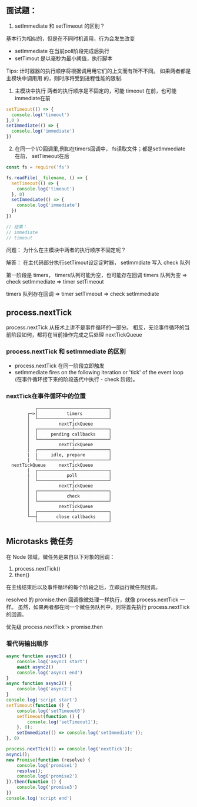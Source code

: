 




## 面试题：

1. setImmediate 和 setTimeout 的区别？

基本行为相似的，但是在不同时机调用，行为会发生改变

- setImmediate 在当前poll阶段完成后执行
- setTimout 是以毫秒为最小阈值，执行脚本

Tips: 计时器器的执⾏顺序将根据调⽤用它们的上文⽽有所不不同。 如果两者都是主模块中调⽤用
的，则时序将受到进程性能的限制.

1. 主模块中执行
  两者的执行顺序是不固定的，可能 timeout 在前，也可能 immediate在前
```js
setTimeout(() => {
  console.log('timeout')
},0 )
setImmediate(() => {
  console.log('immediate')
})
```

2. 在同一个I/O回调里,例如在timers回调中， fs读取文件；都是setImmediate 在前， setTimeout在后
```js
const fs = require('fs')

fs.readFile(__filename, () => {
  setTimeout(() => {
    console.log('timeout')
  }, 0)
  setImmediate(() => {
    console.log('immediate')
  })
})

// 结果：
// immediate
// timeout

```

问题： 为什么在主模块中两者的执行顺序不固定呢？

解答： 在主代码部分执行setTimout设定定时器， setImmdiate 写入 check 队列

第一阶段是 timers， timers队列可能为空，也可能存在回调
timers 队列为空 => check setImmediate => timer setTimeout

timers 队列存在回调 => timer setTimeout  => check setImmediate

## process.nextTick

process.nextTick 从技术上讲不是事件循环的一部分。 相反，无论事件循环的当前阶段如何，都将在当前操作完成之后处理 nextTickQueue

### process.nextTick 和 setImmediate 的区别

* process.nextTick 在同一阶段立即触发
* setImmediate fires on the following iteration or 'tick' of the event loop (在事件循环接下来的阶段迭代中执行 - check 阶段)。


### nextTick在事件循环中的位置

```
           ┌───────────────────────────┐
        ┌─>│           timers          │
        │  └─────────────┬─────────────┘
        │           nextTickQueue
        │  ┌─────────────┴─────────────┐
        │  │     pending callbacks     │
        │  └─────────────┬─────────────┘
        │           nextTickQueue
        │  ┌─────────────┴─────────────┐
        |  |     idle, prepare         │
        |  └─────────────┬─────────────┘
  nextTickQueue     nextTickQueue
        |  ┌─────────────┴─────────────┐
        |  │           poll            │
        │  └─────────────┬─────────────┘
        │           nextTickQueue
        │  ┌─────────────┴─────────────┐
        │  │           check           │
        │  └─────────────┬─────────────┘
        │           nextTickQueue
        │  ┌─────────────┴─────────────┐
        └──┤       close callbacks     │
           └───────────────────────────┘
```

## Microtasks 微任务

在 Node 领域，微任务是来自以下对象的回调：

1. process.nextTick()
2. then()

在主线结束后以及事件循环的每个阶段之后，立即运行微任务回调。

resolved 的 promise.then 回调像微处理一样执行，就像 process.nextTick 一样。 虽然，如果两者都在同一个微任务队列中，则将首先执行 process.nextTick 的回调。

优先级 process.nextTick > promise.then

### 看代码输出顺序

```js
async function async1() {
    console.log('async1 start')
    await async2()
    console.log('async1 end')
}
async function async2() {
    console.log('async2')
}
console.log('script start')
setTimeout(function () {
    console.log('setTimeout0')
    setTimeout(function () {
        console.log('setTimeout1');
    }, 0);
    setImmediate(() => console.log('setImmediate'));
}, 0)

process.nextTick(() => console.log('nextTick'));
async1();
new Promise(function (resolve) {
    console.log('promise1')
    resolve();
    console.log('promise2')
}).then(function () {
    console.log('promise3')
})
console.log('script end')

```